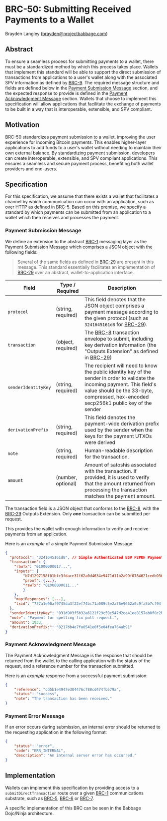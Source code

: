 # BRC-50: Submitting Received Payments to a Wallet

Brayden Langley (brayden@projectbabbage.com)

## Abstract

To ensure a seamless process for submitting payments to a wallet, there must be a standardized method by which this process takes place. Wallets that implement this standard will be able to support the direct submission of transactions from applications to a user's wallet along with the associated SPV information as defined by [BRC-9](../transactions/0009.md). The required message structure and fields are defined below in the [Payment Submission Message](#payment-submission-message) section, and the expected response to provide is defined in the [Payment Acknowledgment Message](#payment-acknowledgment-message) section. Wallets that choose to implement this specification will allow applications that facilitate the exchange of payments to be built in a way that is interoperable, extensible, and SPV compliant.

## Motivation

BRC-50 standardizes payment submission to a wallet, improving the user experience for incoming Bitcoin payments. This enables higher-layer applications to add funds to a user's wallet without needing to maintain their own external balance. By standardizing payment submission, developers can create interoperable, extensible, and SPV compliant applications. This ensures a seamless and secure payment process, benefiting both wallet providers and end-users.

## Specification

For this specification, we assume that there exists a wallet that facilitates a channel by which communication can occur with an application, such as over HTTP as defined in [BRC-5](./0005.md). Based on this premise, we specify a standard by which payments can be submitted from an application to a wallet which then receives and processes the payment.

### Payment Submission Message

We define an extension to the abstract [BRC-1](./0001.md) messaging layer as the Payment Submission Message which comprises a JSON object with the following fields:

> Several of the same fields as defined in [BRC-29](../payments/0029.md) are present in this message. This standard essentially facilitates an implementation of [BRC-29](../payments/0029.md) over an abstract, wallet-to-application interface.

Field         | Type / Required | Description
--------------|--------------- | ------------------------------
`protocol` | (string, required) | This field denotes that the JSON object comprises a payment message according to the given protocol (such as `3241645161d8` for [BRC-29](../payments/0029.md)).
`transaction` | (object, required) | The [BRC-8](../transactions/0008.md) transaction envelope to submit, including key derivation information (the "Outputs Extension" as defined in [BRC-29](../payments/0029.md))
`senderIdentityKey` | (string, required) |  The recipient will need to know the public identity key of the sender in order to validate the incoming payment. This field's value should be the 33-byte, compressed, hex-encoded secp256k1 public key of the sender
`derivationPrefix` |  (string, required) | This field denotes the payment-wide derivation prefix used by the sender when the keys for the payment UTXOs were derived
`note` | (string, required) | Human-readable description for the transaction.
`amount` | (number, optional) | Amount of satoshis associated with the transaction. If provided, it is used to verify that the amount returned from processing the transaction matches the payment amount.

The transaction field is a JSON object that conforms to the [BRC-8](../transactions/0008.md), with the [BRC-29](../payments/0029.md) Outputs Extension. Only ***one*** transaction can be submitted per request.

This provides the wallet with enough information to verify and receive payments from an application. 

Here is an *example* of a simple Payment Submission Message:

```json
{
  "protocol": "3241645161d8", // Simple Authenticated BSV P2PKH Payment Protocol
  "transaction": {
    "rawTx": "01000000017...",
    "inputs": {
        "b7d1297158f01bfc3fdace31f62a0d4634e9471d11b2a99f0784621cedb9367c": {
        "proof": {...},
        "rawTx": "01000000011..."
        }
    },
    "mapiResponses": [...],
    "txid": "737a1e90af9745da3f22ef74bc71a089c5e2a76e9662a0c9fa5b7cf94fe32e75"
  },
  "senderIdentityKey": "031d903f5b32a6121f29c59c547d2ea41ee8157ab0f0c2b5190be24a032816f827",
  "note": "Payment for spelling fix pull request.",
  "amount": 1033,
  "derivationPrefix:": "8217bb4e7fa0541e0f5e04fea764ab91"
}
```

### Payment Acknowledgment Message

The Payment Acknowledgment Message is the response that should be returned from the wallet to the calling application with the status of the request, and a reference number for the transaction submitted.

Here is an *example* response from a successful payment submission:
```json
{
    "reference": "cd5b1e4947e304476c788cd474fb579a",
    "status": "success",
    "note": "The transaction has been received."
}
```

### Payment Error Message

If an error occurs during submission, an internal error should be returned to the requesting application in the following format:

```json
{
    "status": "error",
    "code": "ERR_INTERNAL",
    "description": "An internal server error has occurred."
}
```

## Implementation

Wallets can implement this specification by providing access to a `submitDirectTransaction` route over a given [BRC-1](./0001.md) communications substrate, such as [BRC-5](./0005.md), [BRC-6](./0006.md) or [BRC-7](./0007.md).

A specific implementation of this BRC can be seen in the Babbage Dojo/Ninja architecture.
